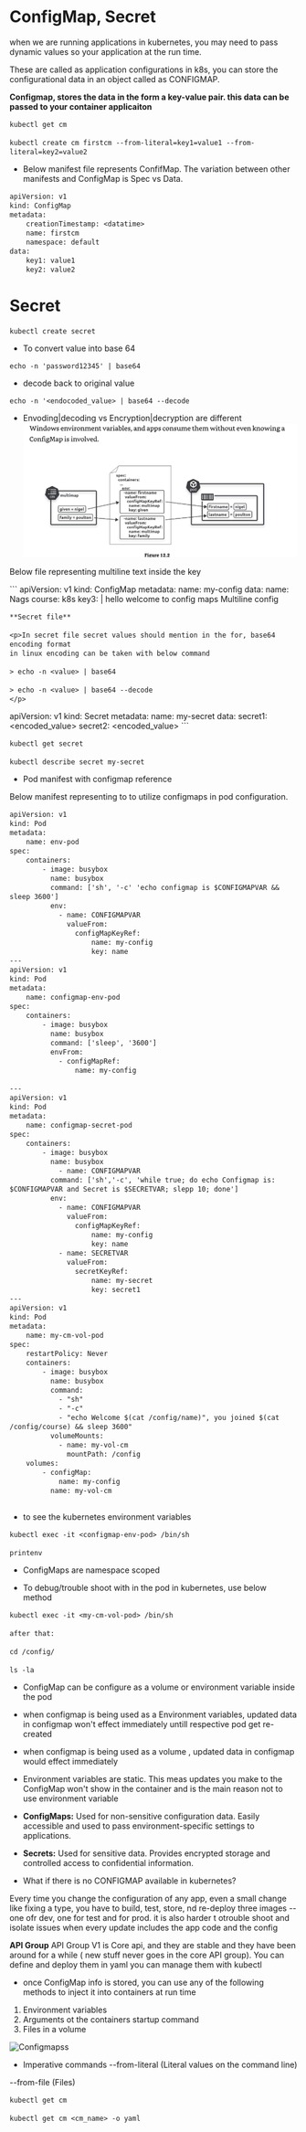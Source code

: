 # ConfigMap, Secret

<p>
when we are running applications in kubernetes, you may need to pass dynamic values so your application at the run time.

These are called as application configurations
in k8s, you can store the configurational data in an object called as CONFIGMAP.
</p>

**Configmap, stores the data in the form a key-value pair. this data can be passed to your container applicaiton**

```
kubectl get cm

kubectl create cm firstcm --from-literal=key1=value1 --from-literal=key2=value2
```
* Below manifest file represents ConfifMap. The variation between other manifests and ConfigMap is Spec vs Data.

```
apiVersion: v1
kind: ConfigMap
metadata:
    creationTimestamp: <datatime>
    name: firstcm
    namespace: default
data:
    key1: value1
    key2: value2
```
# Secret

```
kubectl create secret
```

* To convert value into base 64
```
echo -n 'password12345' | base64
```
* decode back to original value
 ```
 echo -n '<endocoded_value> | base64 --decode
 ```
 * Envoding|decoding vs Encryption|decryption are different
![pod mapping](/images/configmap_pod_usage.png)
<p>Below file representing multiline text inside the key</p>
 ```
 apiVersion: v1
 kind: ConfigMap
 metadata:
    name: my-config
 data:
    name: Nags
    course: k8s
    key3: |
        hello
        welcome to config maps
        Multiline config

 ```
 **Secret file**

 <p>In secret file secret values should mention in the for, base64 encoding format
 in linux encoding can be taken with below command

 > echo -n <value> | base64

 > echo -n <value> | base64 --decode
 </p>

```
 apiVersion: v1
 kind: Secret
 metadata:
    name: my-secret
data:
    secret1: <encoded_value>
    secret2: <encoded_value>
    ```

```
kubectl get secret

kubectl describe secret my-secret
```

* Pod manifest with configmap reference

<p> Below manifest representing to to utilize configmaps in pod configuration.</P>

```
apiVersion: v1
kind: Pod
metadata: 
    name: env-pod
spec:
    containers:
        - image: busybox
          name: busybox
          command: ['sh', '-c' 'echo configmap is $CONFIGMAPVAR && sleep 3600']
          env:
            - name: CONFIGMAPVAR
              valueFrom:
                configMapKeyRef:
                    name: my-config
                    key: name
---
apiVersion: v1
kind: Pod
metadata: 
    name: configmap-env-pod
spec:
    containers:
        - image: busybox
          name: busybox
          command: ['sleep', '3600']
          envFrom:
            - configMapRef:
                name: my-config

---
apiVersion: v1
kind: Pod
metadata: 
    name: configmap-secret-pod
spec:
    containers:
        - image: busybox
          name: busybox
            - name: CONFIGMAPVAR
          command: ['sh','-c', 'while true; do echo Configmap is: $CONFIGMAPVAR and Secret is $SECRETVAR; slepp 10; done']
          env:
            - name: CONFIGMAPVAR
              valueFrom:
                configMapKeyRef:
                    name: my-config
                    key: name
            - name: SECRETVAR
              valueFrom:
                secretKeyRef:
                    name: my-secret
                    key: secret1
---
apiVersion: v1
kind: Pod
metadata: 
    name: my-cm-vol-pod
spec:
    restartPolicy: Never
    containers:
        - image: busybox
          name: busybox
          command: 
            - "sh"
            - "-c"
            - "echo Welcome $(cat /config/name)", you joined $(cat /config/course) && sleep 3600"
          volumeMounts:
            - name: my-vol-cm
              mountPath: /config
    volumes:
        - configMap:
            name: my-config
          name: my-vol-cm


```

* to see the kubernetes environment variables
```
kubectl exec -it <configmap-env-pod> /bin/sh

printenv
```

* ConfigMaps are namespace scoped

* To debug/trouble shoot with in the pod in kubernetes, use below method
```
kubectl exec -it <my-cm-vol-pod> /bin/sh

after that:

cd /config/

ls -la
```

* ConfigMap can be configure as a volume or  environment variable inside the pod
* when configmap is being used as a Environment variables, updated data in configmap won't effect immediately untill respective pod get re-created
* when configmap is being used as a volume , updated data in configmap would  effect immediately 
* Environment variables are static. This meas updates you make to the ConfigMap won't show in the container and is the main reason not to use environment variable

* **ConfigMaps:** Used for non-sensitive configuration data. Easily accessible and used to pass environment-specific settings to applications.
* **Secrets:** Used for sensitive data. Provides encrypted storage and controlled access to confidential information.

* What if there is no CONFIGMAP available in kubernetes?
<p>Every time you change the configuration of any app, even a small change like fixing a type, you have to build, test, store, nd re-deploy three images
-- one ofr dev, one for test and for prod. 
it is also harder t otrouble shoot and isolate issues when every update includes the app code and the config

</p>

**API Group**
API Group V1 is Core api, and they are stable and they have been around for a while ( new stuff never goes in the core API group).
You can define and deploy them in yaml
you can manage them with kubectl

* once ConfigMap info is stored, you can use any of the following methods to inject it into containers at run time

1. Environment variables
1. Arguments ot the containers startup command
1. Files in a volume


![Configmapss](/images/configmap_arc.png)

* Imperative commands
--from-literal (Literal values on the command line)

--from-file (Files)

```
kubectl get cm

kubectl get cm <cm_name> -o yaml

```